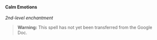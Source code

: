 #### Calm Emotions
<!-- markdownlint-disable-next-line no-emphasis-as-heading -->
_2nd-level enchantment_

> **Warning:**
> This spell has not yet been transferred from the Google Doc.
